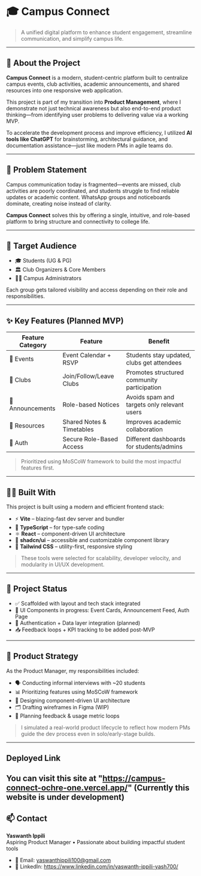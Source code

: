 # 🎓 Campus Connect

> A unified digital platform to enhance student engagement, streamline communication, and simplify campus life.

---

## 🚀 About the Project

**Campus Connect** is a modern, student-centric platform built to centralize campus events, club activities, academic announcements, and shared resources into one responsive web application.

This project is part of my transition into **Product Management**, where I demonstrate not just technical awareness but also end-to-end product thinking—from identifying user problems to delivering value via a working MVP.

To accelerate the development process and improve efficiency, I utilized **AI tools like ChatGPT** for brainstorming, architectural guidance, and documentation assistance—just like modern PMs in agile teams do.

---

## 🧠 Problem Statement

Campus communication today is fragmented—events are missed, club activities are poorly coordinated, and students struggle to find reliable updates or academic content. WhatsApp groups and noticeboards dominate, creating noise instead of clarity.

**Campus Connect** solves this by offering a single, intuitive, and role-based platform to bring structure and connectivity to college life.

---

## 👥 Target Audience

- 🎓 Students (UG & PG)
- 🏛️ Club Organizers & Core Members
- 👨‍💼 Campus Administrators

Each group gets tailored visibility and access depending on their role and responsibilities.

---

## ✨ Key Features (Planned MVP)

| Feature Category | Feature                          | Benefit |
|------------------|-----------------------------------|---------|
| 📅 Events        | Event Calendar + RSVP             | Students stay updated, clubs get attendees |
| 🧵 Clubs         | Join/Follow/Leave Clubs           | Promotes structured community participation |
| 📣 Announcements | Role-based Notices                | Avoids spam and targets only relevant users |
| 📁 Resources     | Shared Notes & Timetables         | Improves academic collaboration |
| 🔐 Auth          | Secure Role-Based Access          | Different dashboards for students/admins |

> Prioritized using MoSCoW framework to build the most impactful features first.

---

## 👨‍💻 Built With

This project is built using a modern and efficient frontend stack:

- ⚡ **Vite** – blazing-fast dev server and bundler
- 🧠 **TypeScript** – for type-safe coding
- ⚛️ **React** – component-driven UI architecture
- 🎨 **shadcn/ui** – accessible and customizable component library
- 🌈 **Tailwind CSS** – utility-first, responsive styling

> These tools were selected for scalability, developer velocity, and modularity in UI/UX development.

---

## 📌 Project Status

- ✅ Scaffolded with layout and tech stack integrated
- 🔧 UI Components in progress: Event Cards, Announcement Feed, Auth Page
- 📅 Authentication + Data layer integration (planned)
- 📥 Feedback loops + KPI tracking to be added post-MVP

---

## 🧠 Product Strategy

As the Product Manager, my responsibilities included:

- 🗣️ Conducting informal interviews with ~20 students
- 📊 Prioritizing features using MoSCoW framework
- 🧱 Designing component-driven UI architecture
- 🗂️ Drafting wireframes in Figma (WIP)
- 🧪 Planning feedback & usage metric loops

> I simulated a real-world product lifecycle to reflect how modern PMs guide the dev process even in solo/early-stage builds.

---

## Deployed Link

You can visit this site at "https://campus-connect-ochre-one.vercel.app/"
(Currently this website is under development)
---


## 📫 Contact

**Yaswanth Ippili**  
Aspiring Product Manager • Passionate about building impactful student tools

- 📧 Email: yaswanthippili100@gmail.com
- 💼 LinkedIn: https://www.linkedin.com/in/yaswanth-ippili-yash700/
